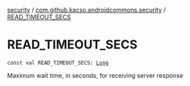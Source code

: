 [security](../index.md) / [com.github.kacso.androidcommons.security](index.md) / [READ_TIMEOUT_SECS](./-r-e-a-d_-t-i-m-e-o-u-t_-s-e-c-s.md)

# READ_TIMEOUT_SECS

`const val READ_TIMEOUT_SECS: `[`Long`](https://kotlinlang.org/api/latest/jvm/stdlib/kotlin/-long/index.html)

Maximum wait time, in seconds, for receiving server response

